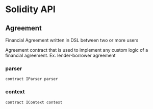 # Solidity API

## Agreement

Financial Agreement written in DSL between two or more users

Agreement contract that is used to implement any custom logic of a
financial agreement. Ex. lender-borrower agreement

### parser

```solidity
contract IParser parser
```

### context

```solidity
contract IContext context
```
